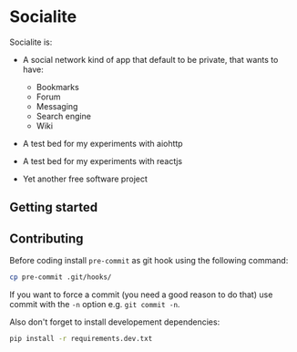 # Socialite

Socialite is:

- A social network kind of app that default to be private, that wants
  to have:

    - Bookmarks
    - Forum
    - Messaging
    - Search engine
    - Wiki
    
- A test bed for my experiments with aiohttp

- A test bed for my experiments with reactjs

- Yet another free software project

## Getting started

## Contributing

Before coding install `pre-commit` as git hook using the following
command:

```sh
cp pre-commit .git/hooks/
```

If you want to force a commit (you need a good reason to do that) use
commit with the `-n` option e.g. `git commit -n`.

Also don't forget to install developement dependencies:

```sh
pip install -r requirements.dev.txt
```

